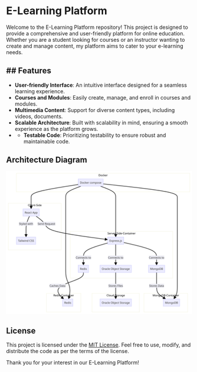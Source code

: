 # E-Learning Platform

Welcome to the E-Learning Platform repository! This project is designed to provide a comprehensive and user-friendly platform for online education. Whether you are a student looking for courses or an instructor wanting to create and manage content, my platform aims to cater to your e-learning needs.

## ## Features

- **User-friendly Interface**: An intuitive interface designed for a seamless learning experience.
- **Courses and Modules**: Easily create, manage, and enroll in courses and modules.
- **Multimedia Content**: Support for diverse content types, including videos, documents.
- **Scalable Architecture**: Built with scalability in mind, ensuring a smooth experience as the platform grows.
- - **Testable Code**: Prioritizing testability to ensure robust and maintainable code.

## Architecture Diagram

![Diagram](./architecture.png)

## License

This project is licensed under the [MIT License](./LICENSE). Feel free to use, modify, and distribute the code as per the terms of the license.

Thank you for your interest in our E-Learning Platform!
